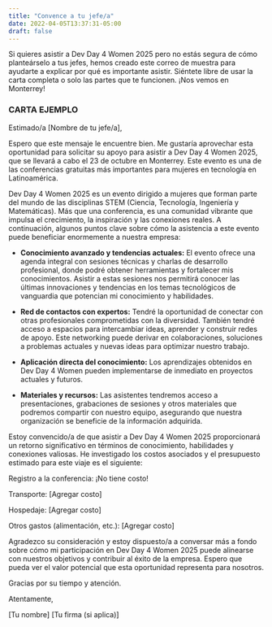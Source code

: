 ```yaml
---
title: "Convence a tu jefe/a"
date: 2022-04-05T13:37:31-05:00
draft: false
---
```


Si quieres asistir a Dev Day 4 Women 2025 pero no estás segura de cómo planteárselo a tus jefes, hemos creado este correo de muestra para ayudarte a explicar por qué es importante asistir. Siéntete libre de usar la carta completa o solo las partes que te funcionen. ¡Nos vemos en Monterrey!

### CARTA EJEMPLO

Estimado/a [Nombre de tu jefe/a],

Espero que este mensaje le encuentre bien. Me gustaría aprovechar esta oportunidad para solicitar su apoyo para asistir a Dev Day 4 Women 2025, que se llevará a cabo el 23 de octubre en Monterrey. Este evento es una de las conferencias gratuitas más importantes para mujeres en tecnología en Latinoamérica.

Dev Day 4 Women 2025 es un evento dirigido a mujeres que forman parte del mundo de las disciplinas STEM (Ciencia, Tecnología, Ingeniería y Matemáticas). Más que una conferencia, es una comunidad vibrante que impulsa el crecimiento, la inspiración y las conexiones reales. A continuación, algunos puntos clave sobre cómo la asistencia a este evento puede beneficiar enormemente a nuestra empresa:

* **Conocimiento avanzado y tendencias actuales:** El evento ofrece una agenda integral con sesiones técnicas y charlas de desarrollo profesional, donde podré obtener herramientas y fortalecer mis conocimientos. Asistir a estas sesiones nos permitirá conocer las últimas innovaciones y tendencias en los temas tecnológicos de vanguardia que potencian mi conocimiento y habilidades.

* **Red de contactos con expertos:** Tendré la oportunidad de conectar con otras profesionales comprometidas con la diversidad. También tendré acceso a espacios para intercambiar ideas, aprender y construir redes de apoyo. Este networking puede derivar en colaboraciones, soluciones a problemas actuales y nuevas ideas para optimizar nuestro trabajo.

* **Aplicación directa del conocimiento:** Los aprendizajes obtenidos en Dev Day 4 Women pueden implementarse de inmediato en proyectos actuales y futuros.

* **Materiales y recursos:** Las asistentes tendremos acceso a presentaciones, grabaciones de sesiones y otros materiales que podremos compartir con nuestro equipo, asegurando que nuestra organización se beneficie de la información adquirida.

Estoy convencido/a de que asistir a Dev Day 4 Women 2025 proporcionará un retorno significativo en términos de conocimiento, habilidades y conexiones valiosas. He investigado los costos asociados y el presupuesto estimado para este viaje es el siguiente:

Registro a la conferencia: ¡No tiene costo!

Transporte: [Agregar costo]

Hospedaje: [Agregar costo]

Otros gastos (alimentación, etc.): [Agregar costo]

Agradezco su consideración y estoy dispuesto/a a conversar más a fondo sobre cómo mi participación en Dev Day 4 Women 2025 puede alinearse con nuestros objetivos y contribuir al éxito de la empresa. Espero que pueda ver el valor potencial que esta oportunidad representa para nosotros.

Gracias por su tiempo y atención.

Atentamente,

[Tu nombre]
[Tu firma (si aplica)]

